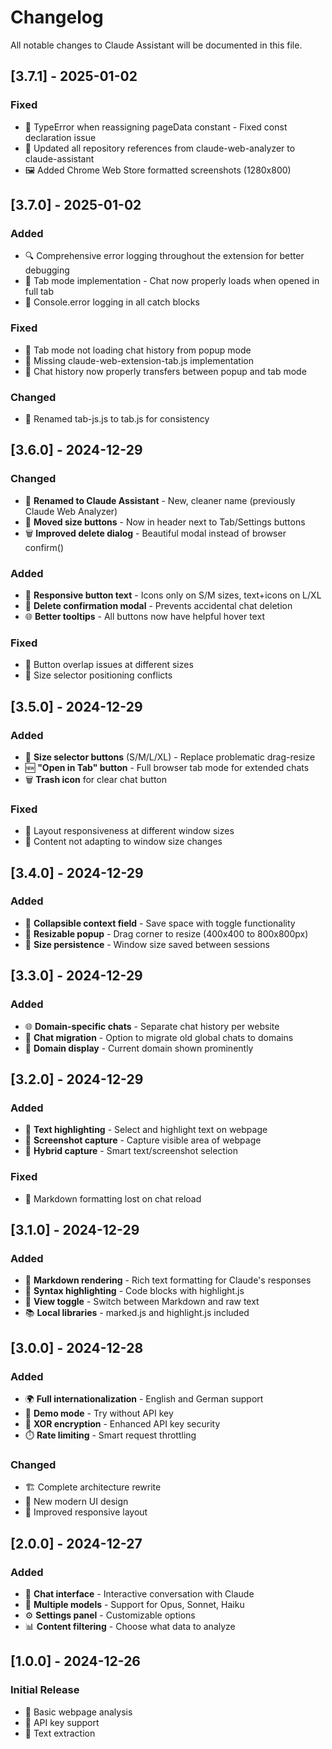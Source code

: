 # Changelog

All notable changes to Claude Assistant will be documented in this file.

## [3.7.1] - 2025-01-02

### Fixed
- 🐛 TypeError when reassigning pageData constant - Fixed const declaration issue
- 📝 Updated all repository references from claude-web-analyzer to claude-assistant
- 🖼️ Added Chrome Web Store formatted screenshots (1280x800)

## [3.7.0] - 2025-01-02

### Added
- 🔍 Comprehensive error logging throughout the extension for better debugging
- 📑 Tab mode implementation - Chat now properly loads when opened in full tab
- 🔧 Console.error logging in all catch blocks

### Fixed
- 🐛 Tab mode not loading chat history from popup mode
- 📁 Missing claude-web-extension-tab.js implementation
- 🔄 Chat history now properly transfers between popup and tab mode

### Changed
- 📝 Renamed tab-js.js to tab.js for consistency

## [3.6.0] - 2024-12-29

### Changed
- 🎨 **Renamed to Claude Assistant** - New, cleaner name (previously Claude Web Analyzer)
- 📍 **Moved size buttons** - Now in header next to Tab/Settings buttons
- 🗑️ **Improved delete dialog** - Beautiful modal instead of browser confirm()

### Added  
- 📱 **Responsive button text** - Icons only on S/M sizes, text+icons on L/XL
- 💬 **Delete confirmation modal** - Prevents accidental chat deletion
- 🌐 **Better tooltips** - All buttons now have helpful hover text

### Fixed
- 🐛 Button overlap issues at different sizes
- 🎯 Size selector positioning conflicts

## [3.5.0] - 2024-12-29

### Added
- 📏 **Size selector buttons** (S/M/L/XL) - Replace problematic drag-resize
- 🆕 **"Open in Tab" button** - Full browser tab mode for extended chats
- 🗑️ **Trash icon** for clear chat button

### Fixed
- 🔧 Layout responsiveness at different window sizes
- 🐛 Content not adapting to window size changes

## [3.4.0] - 2024-12-29

### Added
- 📂 **Collapsible context field** - Save space with toggle functionality
- 🔄 **Resizable popup** - Drag corner to resize (400x400 to 800x800px)
- 💾 **Size persistence** - Window size saved between sessions

## [3.3.0] - 2024-12-29

### Added
- 🌐 **Domain-specific chats** - Separate chat history per website
- 🔄 **Chat migration** - Option to migrate old global chats to domains
- 📍 **Domain display** - Current domain shown prominently

## [3.2.0] - 2024-12-29

### Added
- 📝 **Text highlighting** - Select and highlight text on webpage
- 📸 **Screenshot capture** - Capture visible area of webpage
- 🎯 **Hybrid capture** - Smart text/screenshot selection

### Fixed
- 🐛 Markdown formatting lost on chat reload

## [3.1.0] - 2024-12-29

### Added
- 📝 **Markdown rendering** - Rich text formatting for Claude's responses
- 🎨 **Syntax highlighting** - Code blocks with highlight.js
- 🔄 **View toggle** - Switch between Markdown and raw text
- 📚 **Local libraries** - marked.js and highlight.js included

## [3.0.0] - 2024-12-28

### Added
- 🌍 **Full internationalization** - English and German support
- 🎯 **Demo mode** - Try without API key
- 🔐 **XOR encryption** - Enhanced API key security
- ⏱️ **Rate limiting** - Smart request throttling

### Changed
- 🏗️ Complete architecture rewrite
- 🎨 New modern UI design
- 📱 Improved responsive layout

## [2.0.0] - 2024-12-27

### Added
- 💬 **Chat interface** - Interactive conversation with Claude
- 🤖 **Multiple models** - Support for Opus, Sonnet, Haiku
- ⚙️ **Settings panel** - Customizable options
- 📊 **Content filtering** - Choose what data to analyze

## [1.0.0] - 2024-12-26

### Initial Release
- 🚀 Basic webpage analysis
- 🔑 API key support
- 📄 Text extraction